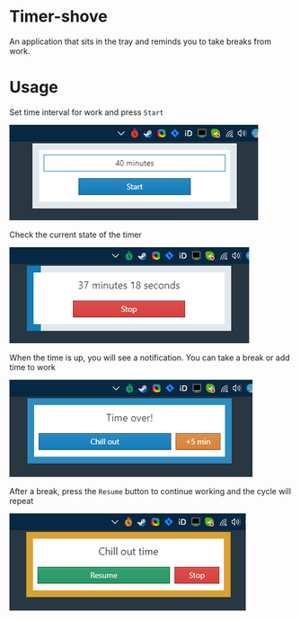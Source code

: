# Timer-shove

An application that sits in the tray and reminds you to take breaks from work.

# Usage

Set time interval for work and press `Start`

![Prepare](additional/screens/prepare.png)

Check the current state of the timer

![Check](additional/screens/check.png)

When the time is up, you will see a notification. You can take a break or add time to work

![Check](additional/screens/notify.png)

After a break, press the `Resume` button to continue working and the cycle will repeat

![Check](additional/screens/chill-out.png)

